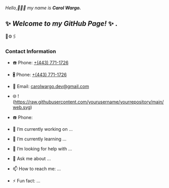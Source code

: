  _Hello,👩🏼‍💻 my name is **Carol Wargo.**_ 
 ## ✨ _Welcome to my GitHub Page!_ ✨ .
🎨⚙️🖇️
### **Contact Information**
- ☎️ Phone: [+(443) 771-1726](tel:+4437711726)

- 🖁 Phone: [+(443) 771-1726](tel:+4437711726)
- 📧 Email: [carolwargo.dev@gmail.com](mailto:carolwargo.dev@gmail.com)
- 🌐 !(https://raw.githubusercontent.com/yourusername/yourrepository/main/web.svg)

- ☎️ Phone: 


- 🔭 I’m currently working on ...
- 🌱 I’m currently learning ...
- 🤔 I’m looking for help with ...
- 💬 Ask me about ...
- 📫 How to reach me: ...
- ⚡ Fun fact: ...
